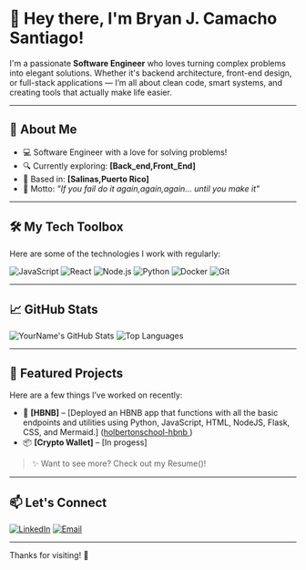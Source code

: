 # 👋 Hey there, I'm Bryan J. Camacho Santiago!

I'm a passionate **Software Engineer** who loves turning complex problems into elegant solutions. Whether it's backend architecture, front-end design, or full-stack applications — I’m all about clean code, smart systems, and creating tools that actually make life easier.

---

## 🚀 About Me
- 💻 Software Engineer with a love for solving problems!
- 🔍 Currently exploring: **[Back_end,Front_End]**
- 📍 Based in: **[Salinas,Puerto Rico]**
- 🎯 Motto: *"If you fail do it again,again,again... until you make it"*

---

## 🛠️ My Tech Toolbox
Here are some of the technologies I work with regularly:

![JavaScript](https://img.shields.io/badge/-JavaScript-black?style=flat-square&logo=javascript)
![React](https://img.shields.io/badge/-React-black?style=flat-square&logo=react)
![Node.js](https://img.shields.io/badge/-Node.js-black?style=flat-square&logo=node.js)
![Python](https://img.shields.io/badge/-Python-black?style=flat-square&logo=python)
![Docker](https://img.shields.io/badge/-Docker-black?style=flat-square&logo=docker)
![Git](https://img.shields.io/badge/-Git-black?style=flat-square&logo=git)

---

## 📈 GitHub Stats
![YourName's GitHub Stats](https://github-readme-stats.vercel.app/api?username=yourusername&show_icons=true&theme=radical)
![Top Languages](https://github-readme-stats.vercel.app/api/top-langs/?username=yourusername&layout=compact&theme=radical)

---

## 🌟 Featured Projects
Here are a few things I’ve worked on recently:
- 🔧 **[HBNB]** – [Deployed an HBNB app that functions with all the basic endpoints and utilities using Python, JavaScript, HTML, NodeJS, Flask, CSS, and Mermaid.] ([holbertonschool-hbnb
](#))
- 📦 **[Crypto Wallet]** – [In progess] 

> ✨ Want to see more? Check out my Resume()!

---

## 📫 Let's Connect
[![LinkedIn](https://img.shields.io/badge/-LinkedIn-blue?style=flat-square&logo=linkedin)](https://www.linkedin.com/in/bryan-jose-0215a0376/)
[![Email](https://img.shields.io/badge/-Email-black?style=flat-square&logo=gmail)](bryan.jose2541@gmail.com)

---

Thanks for visiting! 🚀

